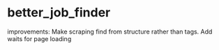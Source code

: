 # better_job_finder
 
improvements: Make scraping find from structure rather than tags.
Add waits for page loading